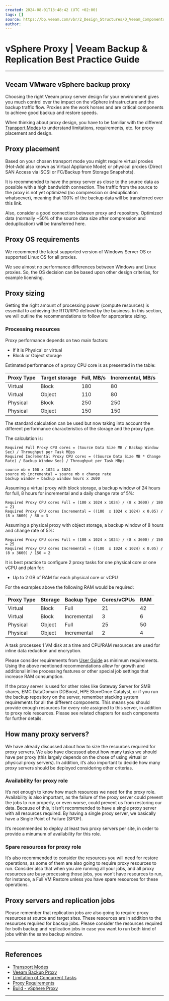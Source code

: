 ```yaml
---
created: 2024-08-01T13:48:42 (UTC +02:00)
tags: []
source: https://bp.veeam.com/vbr/2_Design_Structures/D_Veeam_Components/D_backup_proxies/vmware_proxies.html
author: 
---
```


# vSphere Proxy | Veeam Backup & Replication Best Practice Guide

---
## [](https://bp.veeam.com/vbr/2_Design_Structures/D_Veeam_Components/D_backup_proxies/vmware_proxies.html#veeam-vmware-vsphere-backup-proxy)Veeam VMware vSphere backup proxy

Choosing the right Veeam proxy server design for your environment gives you much control over the impact on the vSphere infrastructure and the backup traffic flow. Proxies are the work horses and are critical components to achieve good backup and restore speeds.

When thinking about proxy design, you have to be familiar with the different [Transport Modes](https://helpcenter.veeam.com/docs/backup/vsphere/transport_modes.html) to understand limitations, requirements, etc. for proxy placement and design.

## [](https://bp.veeam.com/vbr/2_Design_Structures/D_Veeam_Components/D_backup_proxies/vmware_proxies.html#proxy-placement)Proxy placement

Based on your chosen transport mode you might require virtual proxies (Hot-Add also known as Virtual Appliance Mode) or physical proxies (Direct SAN Access via iSCSI or FC/Backup from Storage Snapshots).

It is recommended to have the proxy server as close to the source data as possible with a high bandwidth connection. The traffic from the source to the proxy is not yet optimized (no compression or deduplication whatsoever), meaning that 100% of the backup data will be transferred over this link.

Also, consider a good connection between proxy and repository. Optimized data (normally ~50% of the source data size after compression and deduplication) will be transferred here.

## [](https://bp.veeam.com/vbr/2_Design_Structures/D_Veeam_Components/D_backup_proxies/vmware_proxies.html#proxy-os-requirements)Proxy OS requirements

We recommend the latest supported version of Windows Server OS or supported Linux OS for all proxies.

We see almost no performance differences between Windows and Linux proxies. So, the OS decision can be based upon other design criterias, for example licensing.

## [](https://bp.veeam.com/vbr/2_Design_Structures/D_Veeam_Components/D_backup_proxies/vmware_proxies.html#proxy-sizing)Proxy sizing

Getting the right amount of processing power (compute resources) is essential to achieving the RTO/RPO defined by the business. In this section, we will outline the recommendations to follow for appropriate sizing.

### [](https://bp.veeam.com/vbr/2_Design_Structures/D_Veeam_Components/D_backup_proxies/vmware_proxies.html#processing-resources)Processing resources

Proxy performance depends on two main factors:

-   If it is Physical or virtual
-   Block or Object storage

Estimated performance of a proxy CPU core is as presented in the table:

| Proxy Type | Target storage | Full, MB/s | Incremental, MB/s |
| --- | --- | --- | --- |
| Virtual | Block | 180 | 80 |
| Virtual | Object | 110 | 80 |
| Physical | Block | 250 | 250 |
| Physical | Object | 150 | 150 |

The standard calculation can be used but now taking into account the different performance characteristics of the storage and the proxy type.

The calculation is:

```
Required Full Proxy CPU cores = (Source Data Size MB / Backup Window Sec) / Throughput per Task MBps
Required Incremental Proxy CPU cores = ((Source Data Size MB * Change Rate) / Backup Window Sec) / Throughput per Task MBps
```

```
source mb = 100 x 1024 x 1024
source mb incremental = source mb x change rate
backup window = backup window hours x 3600
```

Assuming a virtual proxy with block storage, a backup window of 24 hours for full, 8 hours for incremental and a daily change rate of 5%:

```
Required Proxy CPU cores Full = (100 x 1024 x 1024) / (8 x 3600) / 180 = 21
Required Proxy CPU cores Incremental = ((100  x 1024 x 1024) x 0.05) / (8 x 3600) / 80 = 3
```

Assuming a physical proxy with object storage, a backup window of 8 hours and change rate of 5%:

```
Required Proxy CPU cores Full = (100 x 1024 x 1024) / (8 x 3600) / 150 = 25
Required Proxy CPU cores Incremental = ((100  x 1024 x 1024) x 0.05) / (8 x 3600) / 150 = 2
```

It is best practice to configure 2 proxy tasks for one physical core or one vCPU and plan for:

-   Up to 2 GB of RAM for each physical core or vCPU

For the examples above the following RAM would be required:

| Proxy Type | Storage | Backup Type | Cores/vCPUs | RAM |
| --- | --- | --- | --- | --- |
| Virtual | Block | Full | 21 | 42 |
| Virtual | Block | Incremental | 3 | 6 |
| Physical | Object | Full | 25 | 50 |
| Physical | Object | Incremental | 2 | 4 |

A task processes 1 VM disk at a time and CPU/RAM resources are used for inline data reduction and encryption.

Please consider requirements from [User Guide](https://helpcenter.veeam.com/docs/backup/vsphere/system_requirements.html?#proxy) as minimum requirements. Using the above mentioned recommendations allow for growth and additional inline processing features or other special job settings that increase RAM consumption.

If the proxy server is used for other roles like Gateway Server for SMB shares, EMC DataDomain DDBoost, HPE StoreOnce Catalyst, or if you run the backup repository on the server, remember stacking system requirements for all the different components. This means you should provide enough resources for every role assigned to this server, in addition to proxy role resources. Please see related chapters for each components for further details.

## [](https://bp.veeam.com/vbr/2_Design_Structures/D_Veeam_Components/D_backup_proxies/vmware_proxies.html#how-many-proxy-servers)How many proxy servers?

We have already discussed about how to size the resources required for proxy servers. We also have discussed about how many tasks we should have per proxy (this largely depends on the chose of using virtual or physical proxy servers). In addition, it’s also important to decide how many proxy servers should be deployed considering other criterias.

### [](https://bp.veeam.com/vbr/2_Design_Structures/D_Veeam_Components/D_backup_proxies/vmware_proxies.html#availability-for-proxy-role)Availability for proxy role

It’s not enough to know how much resources we need for the proxy role. Availability is also important, as the failure of the proxy server could prevent the jobs to run properly, or even worse, could prevent us from restoring our data. Because of this, it isn’t recommended to have a single proxy server with all resources required. By having a single proxy server, we basically have a Single Point of Failure (SPOF).

It’s recommended to deploy at least two proxy servers per site, in order to provide a minumum of availability for this role.

### [](https://bp.veeam.com/vbr/2_Design_Structures/D_Veeam_Components/D_backup_proxies/vmware_proxies.html#spare-resources-for-proxy-role)Spare resources for proxy role

It’s also recommended to consider the resources you will need for restore operations, as some of them are also going to require proxy resources to run. Consider also that when you are running all your jobs, and all proxy resources are busy processing those jobs, you won’t have resources to run, for instance, a Full VM Restore unless you have spare resources for these operations.

## [](https://bp.veeam.com/vbr/2_Design_Structures/D_Veeam_Components/D_backup_proxies/vmware_proxies.html#proxy-servers-and-replication-jobs)Proxy servers and replication jobs

Please remember that replication jobs are also going to require proxy resources at source and target sites. These resources are in addition to the resources required for backup jobs. Please consider the resources required for both backup and replication jobs in case you want to run both kind of jobs within the same backup window.

___

## [](https://bp.veeam.com/vbr/2_Design_Structures/D_Veeam_Components/D_backup_proxies/vmware_proxies.html#references)References

-   [Transport Modes](https://helpcenter.veeam.com/docs/backup/vsphere/transport_modes.html)
-   [Veeam Backup Proxy](https://helpcenter.veeam.com/docs/backup/vsphere/backup_proxy.html)
-   [Limitation of Concurrent Tasks](https://helpcenter.veeam.com/docs/backup/vsphere/limiting_tasks.html)
-   [Proxy Requirements](https://helpcenter.veeam.com/docs/backup/vsphere/system_requirements.html?#proxy)
-   [Build - vSphere Proxy](https://bp.veeam.com/vbr/3_Build_structures/B_Veeam_Components/B_backup_proxies/vmware_proxies.html)

___
